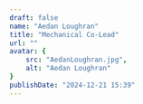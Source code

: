 ```yaml
---
draft: false
name: "Aedan Loughran"
title: "Mechanical Co-Lead"
url: ""
avatar: {
    src: "AedanLoughran.jpg",
    alt: "Aedan Loughran"
}
publishDate: "2024-12-21 15:39"
---
```

